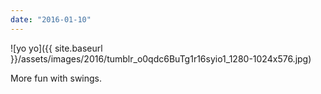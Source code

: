```yaml
---
date: "2016-01-10"
---
```


![yo yo]({{ site.baseurl }}/assets/images/2016/tumblr_o0qdc6BuTg1r16syio1_1280-1024x576.jpg)

More fun with swings.
